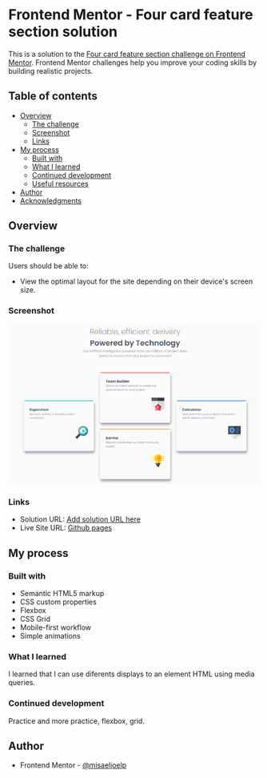 # Frontend Mentor - Four card feature section solution

This is a solution to the [Four card feature section challenge on Frontend Mentor](https://www.frontendmentor.io/challenges/four-card-feature-section-weK1eFYK). Frontend Mentor challenges help you improve your coding skills by building realistic projects. 

## Table of contents

- [Overview](#overview)
  - [The challenge](#the-challenge)
  - [Screenshot](#screenshot)
  - [Links](#links)
- [My process](#my-process)
  - [Built with](#built-with)
  - [What I learned](#what-i-learned)
  - [Continued development](#continued-development)
  - [Useful resources](#useful-resources)
- [Author](#author)
- [Acknowledgments](#acknowledgments)


## Overview

### The challenge

Users should be able to:

- View the optimal layout for the site depending on their device's screen size.

### Screenshot
![alt text](image.png)

### Links

- Solution URL: [Add solution URL here](https://github.com/misaeljoelp/four-cards-colors)
- Live Site URL: [Github pages](https://misaeljoelp.github.io/four-cards-colors/)

## My process

### Built with

- Semantic HTML5 markup
- CSS custom properties
- Flexbox
- CSS Grid
- Mobile-first workflow
- Simple animations


### What I learned

I learned that I can use diferents displays to an element HTML using media queries.



### Continued development

Practice and more practice, flexbox, grid.


## Author

- Frontend Mentor - [@misaeljoelp](https://www.frontendmentor.io/profile/misaeljoelp)

